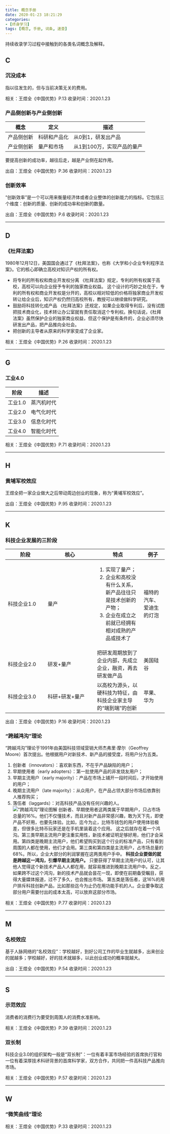 ```yaml
---
title: 概念手册
date: 2020-01-23 18:21:29
categories:
- [终身学习]
tags: [概念, 手册, 词条, 速查]
---
```

持续收录学习过程中接触到的各类名词概念及解释。

## C

### 沉没成本

指以往发生的，但与当前决策无关的费用。

相关：王煜全《中国优势》P.13
收录时间：2020.1.23

### 产品侧创新与产业侧创新

| 概念      | 定义         | 描述                     |
|-----------|-------------|--------------------------|
| 产品侧创新 | 科研和产品化 | 从0到1，研发出产品         |
| 产业侧创新 | 量产和市场   | 从1到100万，实现产品的量产 |

要提高创新的成功率，越往后走，越是产业侧在起作用。

出自：王煜全《中国优势》P.36
收录时间：2020.1.23

### 创新效率

“创新效率”是一个可以用来衡量经济体或者企业整体的创新能力的指标。它包括三个维度：创新的质量、创新的成功率和创新的数量。

出自：王煜全《中国优势》P.6
收录时间：2020.1.23

---

## D

### 《杜拜法案》

1980年12月12日，美国国会通过了《杜拜法案》，也称《大学和小企业专利程序法案》。它的核心即确立高校对知识产权的所有权。
* 将专利的所有权和商业开发权分离
《杜拜法案》规定，专利的所有权属于高校，高校可以向企业授予专利的独家商业权益。
这个设计的巧妙之处在于，专利的所有权和商业开发权是分开的，高校以相对较低的价格将独家商业开发权转让给企业后，知识产权仍然归高校所有，教授可以继续做科学研究。
* 鼓励将科技转化成产品
《杜拜法案》还规定，如果企业取得专利后，没有试图把技术商业化，技术转让办公室就有责任取消这个专利权。换句话说，《杜拜法案》虽然保护企业的独家商业权益，但这个保护是有条件的，企业必须尽快研发出产品，把产品推向全社会。
* 把创新的主导者从原来的科学家变成了企业家。

相关：王煜全《中国优势》P.26
收录时间：2020.1.23

---

## G

### 工业4.0

| 阶段    | 描述      |
|---------|-----------|
| 工业1.0 | 蒸汽机时代 |
| 工业2.0 | 电气化时代 |
| 工业3.0 | 信息化时代 |
| 工业4.0 | 智能化时代 |

相关：王煜全《中国优势》P.71
收录时间：2020.1.23

---

## H

### 黄埔军校效应

王煜全把一家企业做大之后带动周边创业的现象，称为“黄埔军校效应”。

出自：王煜全《中国优势》P.95
收录时间：2020.1.23

---

## K

### 科技企业发展的三阶段

<table>
  <thead>
  <tr>
    <th style="min-width: 110px;">阶段</th>
    <th style="min-width: 140px;">核心</th>
    <th>特点</th>
    <th>例子</th>
  </tr>
  </thead>
  <tbody>
  <tr>
    <td>科技企业1.0</td>
    <td>量产</td>
    <td>
      <ol>
        <li>实现了量产；</li>
        <li>企业和高校没有什么关系，新产品往往只是技术创新的产物；</li>
        <li>企业在成立之前就已经拥有相对成熟的产品或技术了</li>
      </ol>
    </td>
    <td>福特的汽车、爱迪生的灯泡</td>
  </tr>
  <tr>
    <td>科技企业2.0</td>
    <td>研发+量产</td>
    <td>把研发周期放到了企业内部，先成立企业，融资，再去研发做产品</td>
    <td>美国硅谷</td>
  </tr>
  <tr>
    <td>科技企业3.0</td>
    <td>科研+研发+量产</td>
    <td>以高校为源头，以硬科技为特征，由科技企业家主导的“端到端”的创新</td>
    <td>苹果、华为</td>
  </tr>
  </tbody>
</table>

出自：王煜全《中国优势》P.16
收录时间：2020.1.23

### “跨越鸿沟”理论

“跨越鸿沟”理论于1991年由美国科技领域营销大师杰弗里·摩尔（Geoffrey Moore）首次提出。他根据用户对新技术、新产品的接受度，将用户分为五类。
1. 创新者（innovators）：喜欢新东西，不在乎产品缺陷的用户；
2. 早期使用者（early adopters）：第一批使用产品的非发烧友用户；
3. 早期主流用户（early majority）：产品在市场上铺开一段时间后，才开始使用的用户；
4. 晚期主流用户（late majority）：从众用户，在产品占领大部分市场后依靠别人推荐购买；
5. 落伍者（laggards）：对高科技产品没有任何兴趣的人。
![“跨越鸿沟”理论图解](http://q4kbn37nl.bkt.clouddn.com/%E2%80%9C%E8%B7%A8%E8%B6%8A%E9%B8%BF%E6%B2%9F%E2%80%9D%E7%90%86%E8%AE%BA.jpg?e=1579791349&token=0QXSKIUWEaWqa_m3RP0dA04KO2cPXzgzVsWCBGHf:wNX-eTWwjujZU8hKvmQaNGX43Fs)
创新者、早期使用者这两类属于早期用户，只占市场总量的16%。他们不仅懂技术，而且对新产品非常感兴趣，敢为天下先，即使产品不好用，也要先体验。比如，迄今为止，比特币钱包的用户使用体验极差，但很多比特币玩家还是在手机里装着这个应用。
这之后就存在着一个鸿沟。第三类早期主流用户更注重实用性，新技术被证明足够好用，他们才会采用。第四类是晚期主流用户，他们希望购买到这个行业的标准产品，只有看到周围的人都在使用，他们才会用。第三类和第四类是主流用户，占市场总量的68%。所以，企业大部分的利润掌握在这两类用户手中。 **科技企业要做的就是跨越这一鸿沟，引爆早期主流用户。** 只要获得了早期主流用户的认可，让其他人觉得这个新技术产品人人都在用，就容易推进到晚期主流用户中。反之，如果跨不过这个鸿沟，新的技术产品就会昙花一现，即使在前期备受瞩目，获得大量媒体报道，过不了多久，也会推出市场。
第五类是落伍者，这16%的用户排斥科技创新产品，比如那些迄今为止仍在用功能手机的人。企业要争取这部分用户需要付出的成本太高，可以放弃这部分市场。

相关：王煜全《中国优势》P.77
收录时间：2020.1.23

---

## M

### 名校效应

基于人脉网络的“名校效应”：学校越好，到好公司工作的毕业生就越多，出来创业的就越多；学校越好，好的技术就越多，以此创业成功的概率就越大。

出自：王煜全《中国优势》P.54
收录时间：2020.1.23

---

## S

### 示范效应

消费者的消费行为要受到周围人的消费水准影响。

相关：王煜全《中国优势》P.39
收录时间：2020.1.23

### 双长制

科技企业3.0的组织架构一般是“双长制”：一位有着丰富市场经验的首席执行官和一位有着深厚技术科研背景的首席科学家，双方合作，共同把一件高科技产品推向市场。

相关：王煜全《中国优势》P.57
收录时间：2020.1.23

---

## W

### “微笑曲线”理论

相关：王煜全《中国优势》P.33
收录时间：2020.1.23
